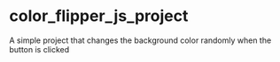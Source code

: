 # color_flipper_js_project
A simple project that changes the background color randomly when the button is clicked
